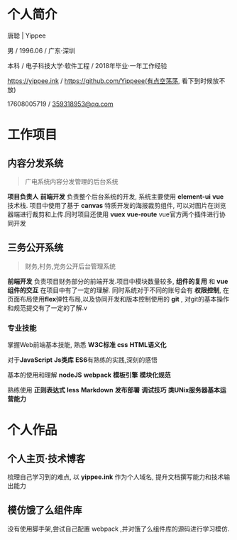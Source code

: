 # 个人简介

唐聪 | Yippee

男 / 1996.06 / 广东·深圳

本科 / 电子科技大学·软件工程 / 2018年毕业·一年工作经验

https://yippee.ink / https://github.com/Yippeee(有点空荡荡, 看下到时候放不放)

17608005719 / 359318953@qq.com

# 工作项目

 ## 内容分发系统

> 广电系统内容分发管理的后台系统

 **项目负责人** **前端开发** 负责整个后台系统的开发, 系统主要使用 **element-ui** **vue** 技术栈. 项目中使用了基于 **canvas** 特质开发的海报裁剪组件, 可以对图片在浏览器端进行裁剪和上传.同时项目还使用 **vuex** **vue-route** vue官方两个插件进行协同开发

 ## 三务公开系统

 > 财务,村务,党务公开后台管理系统

 **前端开发** 负责项目财务部分的前端开发.项目中模块数量较多, **组件的复用** 和 **vue 组件的交互** 在项目中有了一定的理解. 同时系统对于不同的账号会有 **权限控制**, 在页面布局使用**flex**弹性布局,以及协同开发和版本控制使用的 **git** , 对git的基本操作和规范提交有了一定的了解.v

### 专业技能

掌握Web前端基本技能, 熟悉 **W3C标准** **css** **HTML语义化**

对于**JavaScript** **Js类库** **ES6**有熟练的实践,深刻的感悟  

基本的使用和理解 **nodeJS** **webpack** **模板引擎** **模块化规范** 

熟练使用  **正则表达式** **less** **Markdown**  **发布部署** **调试技巧** **类UNix服务器基本运营能力**


# 个人作品

## 个人主页·技术博客

梳理自己学习到的难点, 以 **yippee.ink** 作为个人域名, 提升文档撰写能力和技术输出能力

## 模仿饿了么组件库

没有使用脚手架,尝试自己配置 webpack ,并对饿了么组件库的源码进行学习模仿.